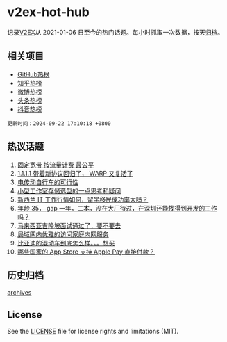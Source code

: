 # v2ex-hot-hub

 记录[V2EX](https://www.v2ex.com/)从 2021-01-06 日至今的热门话题。每小时抓取一次数据，按天[归档](archives)。
 
 ## 相关项目

- [GitHub热榜](https://github.com/lonnyzhang423/github-hot-hub)
- [知乎热榜](https://github.com/lonnyzhang423/zhihu-hot-hub)
- [微博热榜](https://github.com/lonnyzhang423/weibo-hot-hub)
- [头条热榜](https://github.com/lonnyzhang423/toutiao-hot-hub)
- [抖音热榜](https://github.com/lonnyzhang423/douyin-hot-hub)


 `更新时间：2024-09-22 17:10:18 +0800`

## 热议话题

1. [固定宽带 按流量计费 最公平](https://www.v2ex.com/t/1074762)
1. [1.1.1.1 带着新协议回归了， WARP 又复活了](https://www.v2ex.com/t/1074753)
1. [电传动自行车的可行性](https://www.v2ex.com/t/1074808)
1. [小型工作室存储选型的一点思考和疑问](https://www.v2ex.com/t/1074658)
1. [新西兰 IT 工作行情如何，留学移民成功率大吗？](https://www.v2ex.com/t/1074768)
1. [年龄 35， gap 一年，二本，没在大厂待过，在深圳还能找得到开发的工作吗？](https://www.v2ex.com/t/1074780)
1. [马来西亚吉隆坡面试通过了，要不要去](https://www.v2ex.com/t/1074675)
1. [局域网内优雅的访问家庭内网服务](https://www.v2ex.com/t/1074771)
1. [比亚迪的混动车到底怎么样。。。想买](https://www.v2ex.com/t/1074794)
1. [哪些国家的 App Store 支持 Apple Pay 直接付款？](https://www.v2ex.com/t/1074659)

## 历史归档

[archives](archives)

## License

See the [LICENSE](LICENSE) file for license rights and limitations (MIT).
